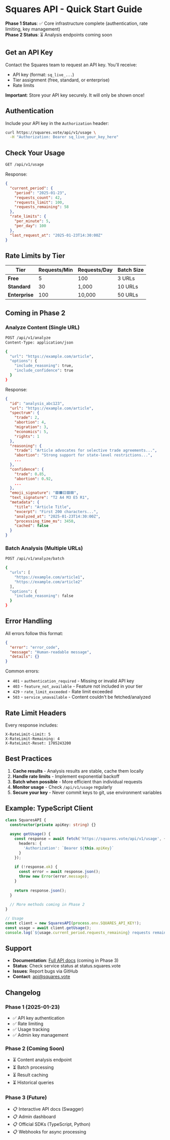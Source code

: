 # Squares API - Quick Start Guide

**Phase 1 Status**: ✅ Core infrastructure complete (authentication, rate limiting, key management)  
**Phase 2 Status**: ⏳ Analysis endpoints coming soon

## Get an API Key

Contact the Squares team to request an API key. You'll receive:
- API key (format: `sq_live_...`)
- Tier assignment (free, standard, or enterprise)
- Rate limits

**Important**: Store your API key securely. It will only be shown once!

## Authentication

Include your API key in the `Authorization` header:

```bash
curl https://squares.vote/api/v1/usage \
  -H "Authorization: Bearer sq_live_your_key_here"
```

## Check Your Usage

```bash
GET /api/v1/usage
```

Response:
```json
{
  "current_period": {
    "period": "2025-01-23",
    "requests_count": 42,
    "requests_limit": 100,
    "requests_remaining": 58
  },
  "rate_limits": {
    "per_minute": 5,
    "per_day": 100
  },
  "last_request_at": "2025-01-23T14:30:00Z"
}
```

## Rate Limits by Tier

| Tier | Requests/Min | Requests/Day | Batch Size |
|------|--------------|--------------|------------|
| **Free** | 5 | 100 | 3 URLs |
| **Standard** | 30 | 1,000 | 10 URLs |
| **Enterprise** | 100 | 10,000 | 50 URLs |

## Coming in Phase 2

### Analyze Content (Single URL)

```bash
POST /api/v1/analyze
Content-Type: application/json

{
  "url": "https://example.com/article",
  "options": {
    "include_reasoning": true,
    "include_confidence": true
  }
}
```

Response:
```json
{
  "id": "analysis_abc123",
  "url": "https://example.com/article",
  "spectrum": {
    "trade": 2,
    "abortion": 4,
    "migration": 3,
    "economics": 5,
    "rights": 1
  },
  "reasoning": {
    "trade": "Article advocates for selective trade agreements...",
    "abortion": "Strong support for state-level restrictions...",
    ...
  },
  "confidence": {
    "trade": 0.85,
    "abortion": 0.92,
    ...
  },
  "emoji_signature": "🟩🟧🟨🟥🟦",
  "text_signature": "T2 A4 M3 E5 R1",
  "metadata": {
    "title": "Article Title",
    "excerpt": "First 200 characters...",
    "analyzed_at": "2025-01-23T14:30:00Z",
    "processing_time_ms": 3450,
    "cached": false
  }
}
```

### Batch Analysis (Multiple URLs)

```bash
POST /api/v1/analyze/batch

{
  "urls": [
    "https://example.com/article1",
    "https://example.com/article2"
  ],
  "options": {
    "include_reasoning": false
  }
}
```

## Error Handling

All errors follow this format:

```json
{
  "error": "error_code",
  "message": "Human-readable message",
  "details": {}
}
```

Common errors:
- `401` - `authentication_required` - Missing or invalid API key
- `403` - `feature_not_available` - Feature not included in your tier
- `429` - `rate_limit_exceeded` - Rate limit exceeded
- `503` - `service_unavailable` - Content couldn't be fetched/analyzed

## Rate Limit Headers

Every response includes:

```
X-RateLimit-Limit: 5
X-RateLimit-Remaining: 4
X-RateLimit-Reset: 1705243200
```

## Best Practices

1. **Cache results** - Analysis results are stable, cache them locally
2. **Handle rate limits** - Implement exponential backoff
3. **Batch when possible** - More efficient than individual requests
4. **Monitor usage** - Check `/api/v1/usage` regularly
5. **Secure your key** - Never commit keys to git, use environment variables

## Example: TypeScript Client

```typescript
class SquaresAPI {
  constructor(private apiKey: string) {}
  
  async getUsage() {
    const response = await fetch('https://squares.vote/api/v1/usage', {
      headers: {
        'Authorization': `Bearer ${this.apiKey}`
      }
    });
    
    if (!response.ok) {
      const error = await response.json();
      throw new Error(error.message);
    }
    
    return response.json();
  }
  
  // More methods coming in Phase 2
}

// Usage
const client = new SquaresAPI(process.env.SQUARES_API_KEY!);
const usage = await client.getUsage();
console.log(`${usage.current_period.requests_remaining} requests remaining`);
```

## Support

- **Documentation**: [Full API docs](/api/v1/docs) (coming in Phase 3)
- **Status**: Check service status at status.squares.vote
- **Issues**: Report bugs via GitHub
- **Contact**: api@squares.vote

## Changelog

### Phase 1 (2025-01-23)
- ✅ API key authentication
- ✅ Rate limiting
- ✅ Usage tracking
- ✅ Admin key management

### Phase 2 (Coming Soon)
- ⏳ Content analysis endpoint
- ⏳ Batch processing
- ⏳ Result caching
- ⏳ Historical queries

### Phase 3 (Future)
- 📋 Interactive API docs (Swagger)
- 📋 Admin dashboard
- 📋 Official SDKs (TypeScript, Python)
- 📋 Webhooks for async processing
